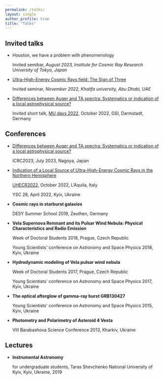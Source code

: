```yaml
---
permalink: /talks/
layout: single
author_profile: true
title: "Talks"
---
```

## Invited talks
- Houston, we have a problem with phenomenology 
  
  Invited semibar, *August 2023, Institute for Cosmic Ray Research University of Tokyo, Japan*

- [Ultra-High-Energy Cosmic Rays field: The Sign of Three](https://docs.google.com/presentation/d/1GCY2OXhVO_KwB-3uBKk3J_A0IE_DKM1h/edit?usp=sharing&ouid=105641816822597315411&rtpof=true&sd=true)
  
  Invited seminar, *November 2022, Khalifa university, Abu Dhabi, UAE*

- [Differences between Auger and TA spectra: Systematics or indication of a local astrophysical source?](https://drive.google.com/file/d/1nOWaZYGj7NTJsznzYWh1M2beINRSOmng/view?usp=sharing)
    
  Invited short talk, [MU days 2022](https://indico.gsi.de/event/15071/), October 2022, GSI, Darmstadt, Germany

    
## Conferences

- [Differences between Auger and TA spectra: Systematics or indication of a local astrophysical source?](https://drive.google.com/file/d/1nOWaZYGj7NTJsznzYWh1M2beINRSOmng/view?usp=sharing)
  
  ICRC2023, July 2023, Nagoya, Japan 

- [Indication of a Local Source of Ultra-High-Energy Cosmic Rays in the Northern Hemisphere](https://docs.google.com/presentation/d/1tIVzrO0MIec1oDtKlQm2tjvG-QVS3XvW/edit?usp=sharing&ouid=105641816822597315411&rtpof=true&sd=true)
  

  [UHECR2022](https://indico.gssi.it/event/396/), October 2022, L’Aquila, Italy
    
  YSC 28, April 2022, Kyiv, Ukraine

- **Cosmic rays in starburst galaxies**

  DESY Summer School 2019, Zeuthen, Germany

- **Vela Supernova Remnant and its Pulsar Wind Nebula: Physical Characteristics and Radio Emission**

  Week of Doctoral Students 2018, Prague, Czech Republic
  
  Young Scientists' conference on Astronomy and Space Physics 2018, Kyiv, Ukraine

- **Hydrodynamic modeling of Vela pulsar wind nebula**
    
  Week of Doctoral Students 2017, Prague, Czech Republic
    
  Young Scientists' conference on Astronomy and Space Physics 2017, Kyiv, Ukraine
    
- **The optical afterglow of gamma-ray burst GRB130427**

    Young Scientists' conference on Astronomy and Space Physics 2015, Kyiv, Ukraine

- **Photometry and Polarimetry of Asteroid 4 Vesta**
    
    VIII Barabashova Science Conference 2013, Kharkiv, Ukraine

## Lectures

- **Instrumental Astronomy** 

  for undergraduate students, Taras Shevchenko National University of Kyiv, Kyiv, Ukraine, 2019
